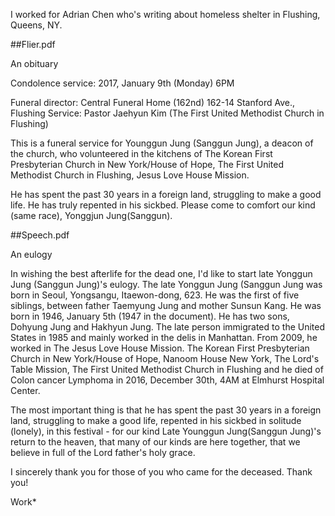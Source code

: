 I worked for Adrian Chen who's writing about homeless shelter in Flushing, Queens, NY. 

##Flier.pdf

An obituary 

Condolence service: 2017, January 9th (Monday) 6PM 

Funeral director: Central Funeral Home (162nd)
162-14 Stanford Ave., Flushing
Service: Pastor Jaehyun Kim (The First United Methodist Church in Flushing)

This is a funeral service for Younggun Jung (Sanggun Jung), a deacon of the church, who volunteered in the kitchens of 
The Korean First Presbyterian Church in New York/House of Hope, The First United Methodist Church in Flushing,  Jesus Love House Mission. 

He has spent the past 30 years in a foreign land, struggling to make a good life. He has truly repented in his sickbed. Please come to comfort our kind (same race), Yonggjun Jung(Sanggun). 


##Speech.pdf 
    
An eulogy

In wishing the best afterlife for the dead one,
I'd like to start late Yonggun Jung (Sanggun Jung)'s eulogy.
The late Yonggun Jung (Sanggun Jung was born in Seoul, Yongsangu, Itaewon-dong, 623. He was the first of five siblings, between father Taemyung Jung and mother Sunsun Kang. He was born in 1946, January 5th (1947 in the document). He has two sons, Dohyung Jung and Hakhyun Jung. The late person immigrated to the United States in 1985 and mainly worked in the delis in Manhattan. From 2009, he worked in The Jesus Love House Mission. The Korean First Presbyterian Church in New York/House of Hope, Nanoom House New York, The Lord's Table Mission, The First United Methodist Church in Flushing and he died of  Colon cancer Lymphoma in 2016, December 30th, 4AM at Elmhurst Hospital Center.

The most important thing is that he has spent the past 30 years in a foreign land, struggling to make a good life, repented in his sickbed in solitude (lonely), in this festival - for our kind Late Younggun Jung(Sanggun Jung)'s return to the heaven, that many of our kinds are here together, that we believe in full of the Lord father's holy grace.

I sincerely thank you for those of you who came for the deceased. Thank you!    

Work*